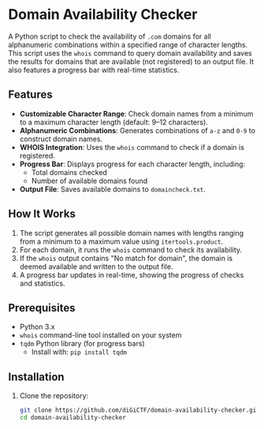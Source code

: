 # Domain Availability Checker

A Python script to check the availability of `.com` domains for all alphanumeric combinations within a specified range of character lengths. This script uses the `whois` command to query domain availability and saves the results for domains that are available (not registered) to an output file. It also features a progress bar with real-time statistics.

## Features

- **Customizable Character Range**: Check domain names from a minimum to a maximum character length (default: 9–12 characters).
- **Alphanumeric Combinations**: Generates combinations of `a-z` and `0-9` to construct domain names.
- **WHOIS Integration**: Uses the `whois` command to check if a domain is registered.
- **Progress Bar**: Displays progress for each character length, including:
  - Total domains checked
  - Number of available domains found
- **Output File**: Saves available domains to `domaincheck.txt`.

## How It Works

1. The script generates all possible domain names with lengths ranging from a minimum to a maximum value using `itertools.product`.
2. For each domain, it runs the `whois` command to check its availability.
3. If the `whois` output contains "No match for domain", the domain is deemed available and written to the output file.
4. A progress bar updates in real-time, showing the progress of checks and statistics.

## Prerequisites

- Python 3.x
- `whois` command-line tool installed on your system
- `tqdm` Python library (for progress bars)
  - Install with: `pip install tqdm`

## Installation

1. Clone the repository:
   ```bash
   git clone https://github.com/diGiCTF/domain-availability-checker.git
   cd domain-availability-checker
